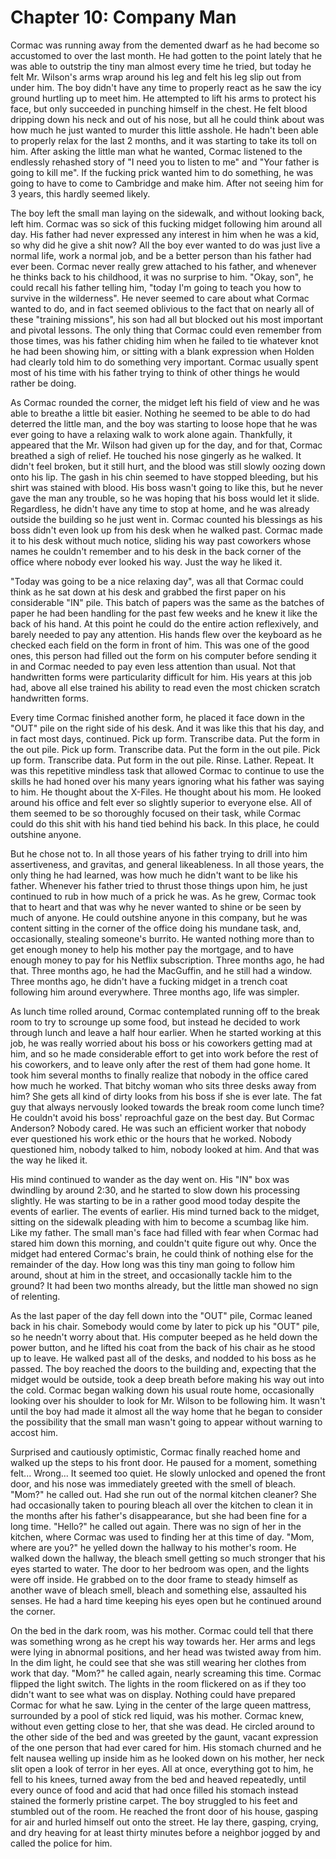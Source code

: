 # Chapter 10: Company Man

Cormac was running away from the demented dwarf as he had become so accustomed to over the last month. He had gotten to the point lately that he was able to outstrip the tiny man almost every time he tried, but today he felt Mr. Wilson's arms wrap around his leg and felt his leg slip out from under him. The boy didn't have any time to properly react as he saw the icy ground hurtling up to meet him. He attempted to lift his arms to protect his face, but only succeeded in punching himself in the chest. He felt blood dripping down his neck and out of his nose, but all he could think about was how much he just wanted to murder this little asshole. He hadn't been able to properly relax for the last 2 months, and it was starting to take its toll on him. After asking the little man what he wanted, Cormac listened to the endlessly rehashed story of "I need you to listen to me" and "Your father is going to kill me". If the fucking prick wanted him to do something, he was going to have to come to Cambridge and make him. After not seeing him for 3 years, this hardly seemed likely.

The boy left the small man laying on the sidewalk, and without looking back, left him. Cormac was so sick of this fucking midget following him around all day. His father had never expressed any interest in him when he was a kid, so why did he give a shit now? All the boy ever wanted to do was just live a normal life, work a normal job, and be a better person than his father had ever been. Cormac never really grew attached to his father, and whenever he thinks back to his childhood, it was no surprise to him. "Okay, son", he could recall his father telling him, "today I'm going to teach you how to survive in the wilderness". He never seemed to care about what Cormac wanted to do, and in fact seemed oblivious to the fact that on nearly all of these "training missions", his son had all but blocked out his most important and pivotal lessons. The only thing that Cormac could even remember from those times, was his father chiding him when he failed to tie whatever knot he had been showing him, or sitting with a blank expression when Holden had clearly told him to do something very important. Cormac usually spent most of his time with his father trying to think of other things he would rather be doing.

As Cormac rounded the corner, the midget left his field of view and he was able to breathe a little bit easier. Nothing he seemed to be able to do had deterred the little man, and the boy was starting to loose hope that he was ever going to have a relaxing walk to work alone again. Thankfully, it appeared that the Mr. Wilson had given up for the day, and for that, Cormac breathed a sigh of relief. He touched his nose gingerly as he walked. It didn't feel broken, but it still hurt, and the blood was still slowly oozing down onto his lip. The gash in his chin seemed to have stopped bleeding, but his shirt was stained with blood. His boss wasn't going to like this, but he never gave the man any trouble, so he was hoping that his boss would let it slide. Regardless, he didn't have any time to stop at home, and he was already outside the building so he just went in. Cormac counted his blessings as his boss didn't even look up from his desk when he walked past. Cormac made it to his desk without much notice, sliding his way past coworkers whose names he couldn't remember and to his desk in the back corner of the office where nobody ever looked his way. Just the way he liked it.

"Today was going to be a nice relaxing day", was all that Cormac could think as he sat down at his desk and grabbed the first paper on his considerable "IN" pile. This batch of papers was the same as the batches of paper he had been handling for the past few weeks and he knew it like the back of his hand. At this point he could do the entire action reflexively, and barely needed to pay any attention. His hands flew over the keyboard as he checked each field on the form in front of him. This was one of the good ones, this person had filled out the form on his computer before sending it in and Cormac needed to pay even less attention than usual. Not that handwritten forms were particularity difficult for him. His years at this job had, above all else trained his ability to read even the most chicken scratch handwritten forms.

Every time Cormac finished another form, he placed it face down in the "OUT" pile on the right side of his desk. And it was like this that his day, and in fact most days, continued. Pick up form. Transcribe data. Put the form in the out pile. Pick up form. Transcribe data. Put the form in the out pile. Pick up form. Transcribe data. Put form in the out pile. Rinse. Lather. Repeat. It was this repetitive mindless task that allowed Cormac to continue to use the skills he had honed over his many years ignoring what his father was saying to him. He thought about the X-Files. He thought about his mom. He looked around his office and felt ever so slightly superior to everyone else. All of them seemed to be so thoroughly focused on their task, while Cormac could do this shit with his hand tied behind his back. In this place, he could outshine anyone.

But he chose not to. In all those years of his father trying to drill into him assertiveness, and gravitas, and general likeableness. In all those years, the only thing he had learned, was how much he didn't want to be like his father. Whenever his father tried to thrust those things upon him, he just continued to rub in how much of a prick he was. As he grew, Cormac took that to heart and that was why he never wanted to shine or be seen by much of anyone. He could outshine anyone in this company, but he was content sitting in the corner of the office doing his mundane task, and, occasionally, stealing someone's burrito. He wanted nothing more than to get enough money to help his mother pay the mortgage, and to have enough money to pay for his Netflix subscription. Three months ago, he had that. Three months ago, he had the MacGuffin, and he still had a window. Three months ago, he didn't have a fucking midget in a trench coat following him around everywhere. Three months ago, life was simpler.

As lunch time rolled around, Cormac contemplated running off to the break room to try to scrounge up some food, but instead he decided to work through lunch and leave a half hour earlier. When he started working at this job, he was really worried about his boss or his coworkers getting mad at him, and so he made considerable effort to get into work before the rest of his coworkers, and to leave only after the rest of them had gone home. It took him several months to finally realize that nobody in the office cared how much he worked. That bitchy woman who sits three desks away from him? She gets all kind of dirty looks from his boss if she is ever late. The fat guy that always nervously looked towards the break room come lunch time? He couldn't avoid his boss' reproachful gaze on the best day. But Cormac Anderson? Nobody cared. He was such an efficient worker that nobody ever questioned his work ethic or the hours that he worked. Nobody questioned him, nobody talked to him, nobody looked at him. And that was the way he liked it.

His mind continued to wander as the day went on. His "IN" box was dwindling by around 2:30, and he started to slow down his processing slightly. He was starting to be in a rather good mood today despite the events of earlier. The events of earlier. His mind turned back to the midget, sitting on the sidewalk pleading with him to become a scumbag like him. Like my father. The small man's face had filled with fear when Cormac had stared him down this morning, and couldn't quite figure out why. Once the midget had entered Cormac's brain, he could think of nothing else for the remainder of the day. How long was this tiny man going to follow him around, shout at him in the street, and occasionally tackle him to the ground? It had been two months already, but the little man showed no sign of relenting.

As the last paper of the day fell down into the "OUT" pile, Cormac leaned back in his chair. Somebody would come by later to pick up his "OUT" pile, so he needn't worry about that. His computer beeped as he held down the power button, and he lifted his coat from the back of his chair as he stood up to leave. He walked past all of the desks, and nodded to his boss as he passed. The boy reached the doors to the building and, expecting that the midget would be outside, took a deep breath before making his way out into the cold. Cormac began walking down his usual route home, occasionally looking over his shoulder to look for Mr. Wilson to be following him. It wasn't until the boy had made it almost all the way home that he began to consider the possibility that the small man wasn't going to appear without warning to accost him.

Surprised and cautiously optimistic, Cormac finally reached home and walked up the steps to his front door. He paused for a moment, something felt... Wrong... It seemed too quiet. He slowly unlocked and opened the front door, and his nose was immediately greeted with the smell of bleach. "Mom?" he called out. Had she run out of the normal kitchen cleaner? She had occasionally taken to pouring bleach all over the kitchen to clean it in the months after his father's disappearance, but she had been fine for a long time. "Hello?" he called out again. There was no sign of her in the kitchen, where Cormac was used to finding her at this time of day. "Mom, where are you?" he yelled down the hallway to his mother's room. He walked down the hallway, the bleach smell getting so much stronger that his eyes started to water. The door to her bedroom was open, and the lights were off inside. He grabbed on to the door frame to steady himself as another wave of bleach smell, bleach and something else, assaulted his senses. He had a hard time keeping his eyes open but he continued around the corner.

On the bed in the dark room, was his mother. Cormac could tell that there was something wrong as he crept his way towards her. Her arms and legs were lying in abnormal positions, and her head was twisted away from him. In the dim light, he could see that she was still wearing her clothes from work that day. "Mom?" he called again, nearly screaming this time. Cormac flipped the light switch. The lights in the room flickered on as if they too didn't want to see what was on display. Nothing could have prepared Cormac for what he saw. Lying in the center of the large queen mattress, surrounded by a pool of stick red liquid, was his mother. Cormac knew, without even getting close to her, that she was dead. He circled around to the other side of the bed and was greeted by the gaunt, vacant expression of the one person that had ever cared for him. His stomach churned and he felt nausea welling up inside him as he looked down on his mother, her neck slit open a look of terror in her eyes. All at once, everything got to him, he fell to his knees, turned away from the bed and heaved repeatedly, until every ounce of food and acid that had once filled his stomach instead stained the formerly pristine carpet. The boy struggled to his feet and stumbled out of the room. He reached the front door of his house, gasping for air and hurled himself out onto the street. He lay there, gasping, crying, and dry heaving for at least thirty minutes before a neighbor jogged by and called the police for him.
